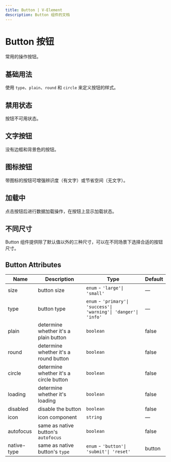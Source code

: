 ```yaml
---
title: Button | V-Element
description: Button 组件的文档
---
```


# Button 按钮
常用的操作按钮。

## 基础用法
使用 `type`、`plain`、`round` 和 `circle` 来定义按钮的样式。

<preview path="../demo/Button/Basic.vue" title="基础用法" description="Button组件的基础用法" />

<preview path="../demo/Button/Round.vue" title="圆角" description="Button组件的圆角用法" />


## 禁用状态
按钮不可用状态。

<preview path="../demo/Button/Disabled.vue" title="禁用状态" description="Button组件的禁用状态" />


## 文字按钮
没有边框和背景色的按钮。

<preview path="../demo/Button/Text.vue" title="文字按钮" description="Button组件的文字按钮" />

## 图标按钮
带图标的按钮可增强辨识度（有文字）或节省空间（无文字）。

<preview path="../demo/Button/Icon.vue" title="图标按钮" description="Button组件的图标按钮" />


## 加载中
点击按钮后进行数据加载操作，在按钮上显示加载状态。

<preview path="../demo/Button/Loading.vue" title="加载中" description="Button组件的加载状态" />


## 不同尺寸
Button 组件提供除了默认值以外的三种尺寸，可以在不同场景下选择合适的按钮尺寸。

<preview path="../demo/Button/Size.vue" title="不同尺寸" description="Button组件的不同尺寸" />


## Button Attributes

| Name              | Description                                                             | Type                                                                            | Default |
| ----------------- | ----------------------------------------------------------------------- | ------------------------------------------------------------------------------- | ------- |
| size              | button size                                                             | `enum` - `'large'\| 'small'`                                                    | —       |
| type              | button type                                                             | `enum` - `'primary'\| 'success'\| 'warning'\| 'danger'\| 'info'`                | —       |
| plain             | determine whether it's a plain button                                   | `boolean`                                                                       | false   |
| round             | determine whether it's a round button                                   | `boolean`                                                                       | false   |
| circle            | determine whether it's a circle button                                  | `boolean`                                                                       | false   |
| loading           | determine whether it's loading                                          | `boolean`                                                                       | false   |
| disabled          | disable the button                                                      | `boolean`                                                                       | false   |
| icon              | icon component                                                          | `string`                                                                        | —       |
| autofocus         | same as native button's `autofocus`                                     | `boolean`                                                                       | false   |
| native-type       | same as native button's `type`                                          | `enum` - `'button'\| 'submit'\| 'reset'`                                        | button  |

